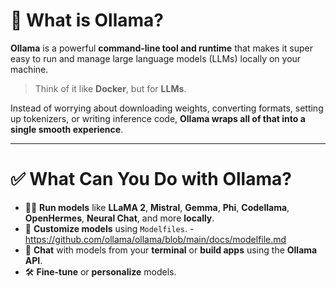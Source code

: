 # 🧠 What is Ollama?

**Ollama** is a powerful **command-line tool and runtime** that makes it super easy to run and manage large language models (LLMs) locally on your machine.

> Think of it like **Docker**, but for **LLMs**.

Instead of worrying about downloading weights, converting formats, setting up tokenizers, or writing inference code, **Ollama wraps all of that into a single smooth experience**.

---

# ✅ What Can You Do with Ollama?

- 🏃‍♂️ **Run models** like **LLaMA 2**, **Mistral**, **Gemma**, **Phi**, **Codellama**, **OpenHermes**, **Neural Chat**, and more **locally**.
- 🧩 **Customize models** using `Modelfiles`. - https://github.com/ollama/ollama/blob/main/docs/modelfile.md
- 💬 **Chat** with models from your **terminal** or **build apps** using the **Ollama API**.
- 🛠️ **Fine-tune** or **personalize** models.
